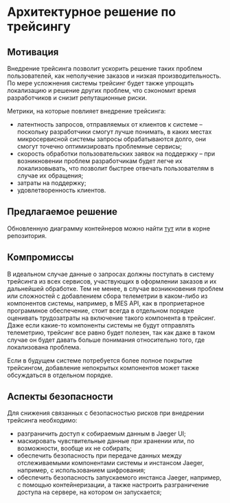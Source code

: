 # Архитектурное решение по трейсингу

## Мотивация

Внедрение трейсинга позволит ускорить решение таких проблем пользователей, как неполучение заказов и низкая производительность. По мере усложнения системы трейсинг будет также упрощать локализацию и решение других проблем, что сэкономит время разработчиков и снизит репутационные риски.

Метрики, на которые повлияет внедрение трейсинга:

- латентность запросов, отправляемых от клиентов к системе – поскольку разработчики смогут лучше понимать, в каких местах микросервисной системы запросы обрабатываются долго, они смогут точечно оптимизировать проблемные сервисы;
- скорость обработки пользовательских заявок на поддержку – при возникновении проблем разработчикам будет легче их локализовывать, что позволит быстрее отвечать пользователям в случае их обращения;
- затраты на поддержку;
- удовлетворенность клиентов.

## Предлагаемое решение

Обновленную диаграмму контейнеров можно найти [тут](https://drive.google.com/file/d/1hy5X6D47CGnJVUyj7ssecM7UIrOsyaCz/view?usp=sharing) или в корне репозитория.

## Компромиссы

В идеальном случае данные о запросах должны поступать в систему трейсинга из всех сервисов, участвующих в оформлении заказов и их дальнейшей обработке. Тем не менее, в случае возникновения проблем или сложностей с добавлением сбора телеметрии в каком-либо из компонентов системы, например, в MES API, как в проприетарное программное обеспечение, стоит всегда в отдельном порядке оценивать трудозатраты на включение такого компонента в трейсинг. Даже если какие-то компоненты системы не будут отправлять телеметрию, трейсинг все равно будет полезен, так как даже в таком случае он будет давать больше понимания относительно того, где локализована проблема.

Если в будущем системе потребуется более полное покрытие трейсингом, добавление непокрытых компонентов может также обсуждаться в отдельном порядке.

## Аспекты безопасности

Для снижения связанных с безопасностью рисков при внедрении трейсинга необходимо:

- разграничить доступ к собираемым данным в Jaeger UI;
- маскировать чувствительные данные при хранении или, по возможности, вообще их не собирать;
- обеспечить безопасность при передаче данных между отслеживаемыми компонентами системы и инстансом Jaeger, например, с использованием шифрования;
- обеспечить безопасность запускаемого инстанса Jaeger, например, с помощью контейнеризации, а также настроить разграничение доступа на сервере, на котором он запускается;
